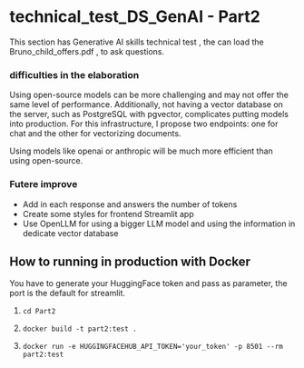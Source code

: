 # technical_test_DS_GenAI - Part2

This section has Generative AI skills technical test , the can load the Bruno_child_offers.pdf , to ask questions. 

### difficulties in the elaboration
Using open-source models can be more challenging and may not offer the same level of performance. Additionally, not having a vector database on the server, such as PostgreSQL with pgvector, complicates putting models into production. For this infrastructure, I propose two endpoints: one for chat and the other for vectorizing documents. 

Using models like openai or anthropic will be much more efficient than using open-source.

### Futere improve

* Add in each response and answers the number of tokens 
* Create some styles for frontend Streamlit app
* Use OpenLLM for using a bigger LLM model and using the information in dedicate vector database

## How to running in production with Docker
You have to generate your HuggingFace token and pass as parameter, the port is the default for streamlit.

1. `cd Part2` 

2. `docker build -t part2:test .`

3. `docker run -e HUGGINGFACEHUB_API_TOKEN='your_token' -p 8501 --rm part2:test`